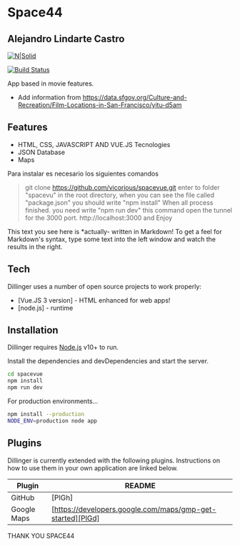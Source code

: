 # Space44
## Alejandro Lindarte Castro

[![N|Solid](https://cldup.com/dTxpPi9lDf.thumb.png)](https://nodesource.com/products/nsolid)

[![Build Status](https://travis-ci.org/joemccann/dillinger.svg?branch=master)](https://travis-ci.org/joemccann/dillinger)

App based in movie features.

- Add information from https://data.sfgov.org/Culture-and-Recreation/Film-Locations-in-San-Francisco/yitu-d5am


## Features

- HTML, CSS, JAVASCRIPT AND VUE.JS Tecnologies
- JSON Database
- Maps


Para instalar es necesario los siguientes comandos

> git clone https://github.com/vicorious/spacevue.git
> enter to folder "spacevu"
> in the root directory, when you can see the file called "package.json" you should write "npm install"
> When all process finished. you need write "npm run dev" this command open the tunnel for the 3000 port.
> http://localhost:3000 and Enjoy

This text you see here is *actually- written in Markdown! To get a feel
for Markdown's syntax, type some text into the left window and
watch the results in the right.

## Tech

Dillinger uses a number of open source projects to work properly:

- [Vue.JS 3 version] - HTML enhanced for web apps!
- [node.js] - runtime


## Installation

Dillinger requires [Node.js](https://nodejs.org/) v10+ to run.

Install the dependencies and devDependencies and start the server.

```sh
cd spacevue
npm install
npm run dev
```

For production environments...

```sh
npm install --production
NODE_ENV=production node app
```

## Plugins

Dillinger is currently extended with the following plugins.
Instructions on how to use them in your own application are linked below.

| Plugin | README |
| ------ | ------ |
| GitHub | [PlGh] |
| Google Maps | [https://developers.google.com/maps/gmp-get-started][PlGd] |
 
THANK YOU SPACE44

